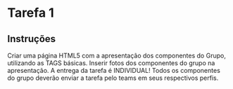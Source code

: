 <h1>Tarefa 1</h1>

<h2>Instruções</h2>
<p>Criar uma página HTML5 com a apresentação dos componentes do Grupo, utilizando as TAGS básicas.  Inserir fotos dos componentes do grupo na apresentação. A entrega da tarefa é INDIVIDUAL! Todos os componentes do grupo deverão enviar a tarefa pelo teams em seus respectivos perfis.</p<

